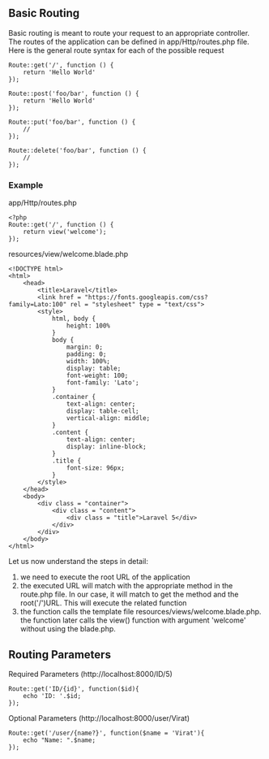 ## Basic Routing

Basic routing is meant to route your request to an appropriate controller. The routes of the application can be defined in app/Http/routes.php file. Here is the general route syntax for each of the possible request
```
Route::get('/', function () {
    return 'Hello World'
});

Route::post('foo/bar', function () {
    return 'Hello World'    
});

Route::put('foo/bar', function () {
    //
});

Route::delete('foo/bar', function () {
    //
});
```

### Example

app/Http/routes.php
```
<?php
Route::get('/', function () {
    return view('welcome');    
});
```

resources/view/welcome.blade.php
```
<!DOCTYPE html>
<html>
    <head>
        <title>Laravel</title>
        <link href = "https://fonts.googleapis.com/css?family=Lato:100" rel = "stylesheet" type = "text/css">
        <style>
            html, body {
                height: 100%    
            }
            body {
                margin: 0;
                padding: 0;
                width: 100%;
                display: table;
                font-weight: 100;
                font-family: 'Lato';
            }
            .container {
                text-align: center;
                display: table-cell;
                vertical-align: middle;
            }
            .content {
                text-align: center;
                display: inline-block;
            }
            .title {
                font-size: 96px;
            }
        </style>
    </head>
    <body>
        <div class = "container">
            <div class = "content">
                <div class = "title">Laravel 5</div>
            </div>
        </div>
    </body>
</html>
```

Let us now understand the steps in detail:
1. we need to execute the root URL of the application
2. the executed URL will match with the appropriate method in the route.php file. In our case, it will match to get the method and the root('/')URL. This will execute the related function
3. the function calls the template file resources/views/welcome.blade.php. the function later calls the view() function with argument 'welcome' without using the blade.php.

## Routing Parameters

Required Parameters (http://localhost:8000/ID/5)
```
Route::get('ID/{id}', function($id){
    echo 'ID: '.$id;
});
```

Optional Parameters (http://localhost:8000/user/Virat)
```
Route::get('/user/{name?}', function($name = 'Virat'){
    echo "Name: ".$name;
});
```

